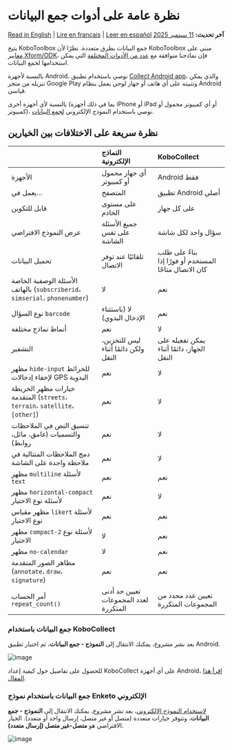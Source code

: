 # نظرة عامة على أدوات جمع البيانات
<a href="../data-collection-tools.html">Read in English</a> | <a href="../fr/data-collection-tools.html">Lire en français</a> | <a href="../es/data-collection-tools.html">Leer en español</a>
**آخر تحديث:** <a href="https://github.com/kobotoolbox/docs/blob/53c2e7dae53b8450c51194fb49c7d915fe735012/source/data-collection-tools.md" class="reference">11 سبتمبر 2025</a>

يتيح KoboToolbox جمع البيانات بطرق متعددة. نظرًا لأن KoboToolbox مبني على [معايير Xform/ODK](https://xlsform.org)، فإن نماذجنا متوافقة مع [عدد من الأدوات المختلفة](https://xlsform.org/en/#tools-that-support-xlsforms) التي يمكن استخدامها لجمع البيانات.

بالنسبة لأجهزة Android، نوصي باستخدام تطبيق [Collect Android app](https://play.google.com/store/apps/details?id=org.koboc.collect.android&hl=en_US)، والذي يمكن تنزيله من متجر Google Play وتثبيته على أي هاتف أو جهاز لوحي يعمل بنظام Android قياسي.

بالنسبة لأي أجهزة أخرى (بما في ذلك أجهزة iPhone أو iPad أو أي كمبيوتر محمول أو كمبيوتر)، نوصي باستخدام النموذج الإلكتروني [لجمع البيانات](data_through_webforms.md).

## نظرة سريعة على الاختلافات بين الخيارين

| &nbsp;                                                                         | النماذج الإلكترونية                                    | KoboCollect                                            |
| :----------------------------------------------------------------------------- | :-------------------------------------------------- | :----------------------------------------------------- |
| الأجهزة                                                                        | أي جهاز محمول أو كمبيوتر               | Android فقط                                           |
| يعمل في...                                                                     | المتصفح                                     | تطبيق Android أصلي                             |
| قابل للتكوين                                                                   | على مستوى الخادم                                 | على كل جهاز                                         |
| عرض النموذج الافتراضي                                                           | جميع الأسئلة على نفس الشاشة            | سؤال واحد لكل شاشة                                |
| تحميل البيانات                                                                    | تلقائيًا عند توفر الاتصال     | بناءً على طلب المستخدم أو فورًا إذا كان الاتصال متاحًا |
| الأسئلة الوصفية الخاصة بالهاتف (`subscriberid`، `simserial`، `phonenumber`)     | لا                                          | نعم                                                    |
| نوع السؤال `barcode`                                                        | لا (باستثناء الإدخال اليدوي)                    | نعم                                                    |
| أنماط نماذج مختلفة                                                          | نعم                                         | لا                                                     |
| التشفير                                                                     | ليس للتخزين، ولكن دائمًا أثناء النقل | يمكن تفعيله على الجهاز، دائمًا أثناء النقل       |
| مظهر `hide-input` للخرائط لإخفاء إدخالات GPS اليدوية                     | نعم                                         | لا                                                     |
| خيارات مظهر الخريطة المتقدمة (`streets`، `terrain`، `satellite`، `[other]`) | نعم                                         | لا                                                     |
| تنسيق النص في الملاحظات والتسميات (غامق، مائل، روابط)                     | نعم                                         | لا                                                     |
| دمج الملاحظات المتتالية في ملاحظة واحدة على الشاشة                      | نعم                                         | لا                                                     |
| مظهر `multiline` لأسئلة `text`                                    | نعم                                         | نعم                                                     |
| مظهر `horizontal-compact` لأسئلة نوع الاختيار                      | نعم                                         | لا                                                     |
| مظهر مقياس `likert` لأسئلة نوع الاختيار                            | نعم                                         | نعم                                                     |
| مظهر `compact-2` لأسئلة نوع الاختيار                               | لا                                          | نعم                                                    |
| مظهر `no-calendar`                                                       | لا                                          | نعم                                                    |
| مظاهر الصور المتقدمة (`annotate`، `draw`، `signature`)                   | نعم                                         | نعم                                                    |
| أمر الحساب `repeat_count()`                                           | تعيين حد أدنى لعدد المجموعات المتكررة       | تعيين عدد محدد من المجموعات المتكررة                   |

### جمع البيانات باستخدام KoboCollect

بعد نشر مشروع، يمكنك الانتقال إلى **النموذج - جمع البيانات**، ثم اختيار تطبيق Android.

![image](/images/data_collection_tool/KoboCollect.gif)

للحصول على تفاصيل حول كيفية إعداد KoboCollect على أي أجهزة Android، [اقرأ هذا المقال](kobocollect_on_android_latest.md).

### جمع البيانات باستخدام نموذج Enketo الإلكتروني

[لاستخدام النموذج الإلكتروني](data_through_webforms.md)، بعد نشر مشروع، يمكنك الانتقال إلى **النموذج - جمع البيانات**، وتتوفر خيارات متعددة (متصل أو غير متصل، إرسال واحد أو متعدد). الخيار الافتراضي هو **متصل-غير متصل (إرسال متعدد)**.

![image](/images/data_collection_tool/Webform.gif)